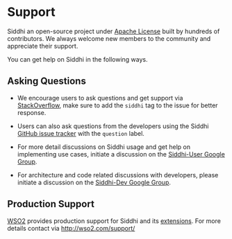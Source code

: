 # Support

Siddhi an open-source project under [Apache License](../../license/) built by hundreds of contributors. We always welcome new members to the community and appreciate their support. 

You can get help on Siddhi in the following ways.

## Asking Questions

* We encourage users to ask questions and get support via [StackOverflow](https://stackoverflow.com/questions/tagged/siddhi), make sure to add the `siddhi` tag to the issue for better response.

* Users can also ask questions from the developers using the Siddhi [GitHub issue tracker](https://github.com/siddhi-io/siddhi/issues) with the `question` label.

* For more detail discussions on Siddhi usage and get help on implementing use cases, initiate a discussion on the [Siddhi-User Google Group](https://groups.google.com/forum/#!forum/siddhi-user). 

* For architecture and code related discussions with developers, please initiate a discussion on the [Siddhi-Dev Google Group](https://groups.google.com/forum/#!forum/siddhi-dev).

## Production Support

[WSO2](https://wso2.com/) provides production support for Siddhi and its <a target="_blank" href="../en/_latest_version_/extensions/">extensions</a>. For more details contact via <a target="_blank" href="http://wso2.com/support?utm_source=gitanalytics&utm_campaign=gitanalytics_Jul17">http://wso2.com/support/</a>
